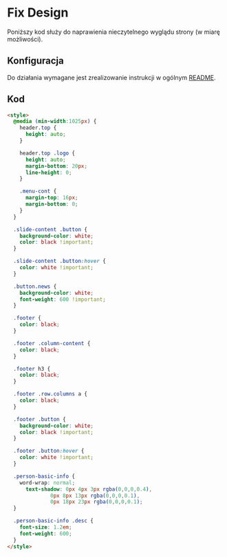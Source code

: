 # Fix Design

Poniższy kod służy do naprawienia nieczytelnego wyglądu strony (w miarę możliwości).

## Konfiguracja
Do działania wymagane jest zrealizowanie instrukcji w ogólnym [README](..).

## Kod

```html
<style>
  @media (min-width:1025px) {
    header.top {
      height: auto;
    }

    header.top .logo {
      height: auto;
      margin-bottom: 20px;
      line-height: 0;
    }

    .menu-cont {
      margin-top: 16px;
      margin-bottom: 0;
    }
  }

  .slide-content .button {
    background-color: white;
    color: black !important;
  }

  .slide-content .button:hover {
    color: white !important;
  }

  .button.news {
    background-color: white;
    font-weight: 600 !important;
  }

  .footer {
    color: black;
  }

  .footer .column-content {
    color: black;
  }

  .footer h3 {
    color: black;
  }

  .footer .row.columns a {
    color: black;
  }

  .footer .button {
    background-color: white;
    color: black !important;
  }

  .footer .button:hover {
    color: white !important;
  }

  .person-basic-info {
    word-wrap: normal;
      text-shadow: 0px 4px 3px rgba(0,0,0,0.4),
              0px 8px 13px rgba(0,0,0,0.1),
              0px 18px 23px rgba(0,0,0,0.1);
  }

  .person-basic-info .desc {
    font-size: 1.2em;
    font-weight: 600;
  }
</style>
```
